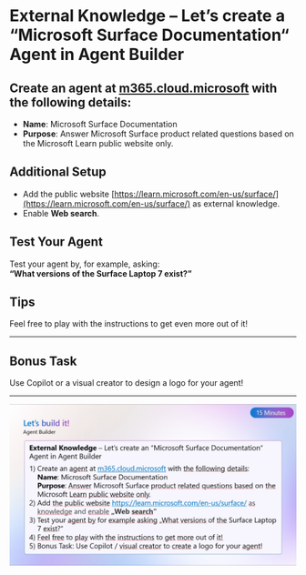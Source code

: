 # External Knowledge – Let’s create a “Microsoft Surface Documentation“ Agent in Agent Builder

## Create an agent at [m365.cloud.microsoft](https://m365.cloud.microsoft) with the following details:

- **Name**: Microsoft Surface Documentation
- **Purpose**: Answer Microsoft Surface product related questions based on the Microsoft Learn public website only.

## Additional Setup

- Add the public website [https://learn.microsoft.com/en-us/surface/](https://learn.microsoft.com/en-us/surface/) as external knowledge.
- Enable **Web search**.

## Test Your Agent

Test your agent by, for example, asking:  
**“What versions of the Surface Laptop 7 exist?”**

## Tips

Feel free to play with the instructions to get even more out of it!

---

## Bonus Task

Use Copilot or a visual creator to design a logo for your agent!

---

![Surface-Documentation-Agent](https://github.com/Agent-Hackathon-2025/hackathon_1310/blob/main/Surface-Documentation-Agent/Surface_Knowledge_Agent.jpg)
